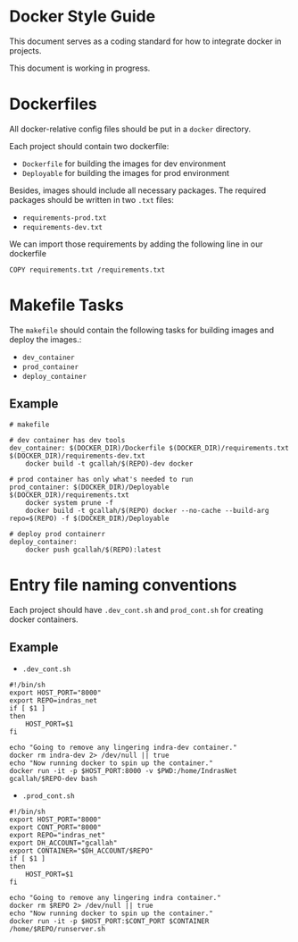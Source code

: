 # Docker Style Guide 
  
This document serves as a coding standard for how to integrate docker in projects.

This document is working in progress.

# Dockerfiles

All docker-relative config files should be put in a `docker`  directory. 

Each project should contain two dockerfile:

* `Dockerfile` for building the images for dev environment
* `Deployable` for building the images for prod environment


Besides,  images should include all necessary packages. The required packages should be written in  two `.txt` files:
* `requirements-prod.txt` 
* `requirements-dev.txt`

We can import those requirements by adding the following line in our dockerfile

`COPY requirements.txt /requirements.txt`

# Makefile Tasks

The `makefile` should contain the following tasks for building images and deploy the images.:
* `dev_container`
* `prod_container`
* `deploy_container`

## Example
```
# makefile

# dev container has dev tools
dev_container: $(DOCKER_DIR)/Dockerfile $(DOCKER_DIR)/requirements.txt $(DOCKER_DIR)/requirements-dev.txt
	docker build -t gcallah/$(REPO)-dev docker

# prod container has only what's needed to run
prod_container: $(DOCKER_DIR)/Deployable $(DOCKER_DIR)/requirements.txt
	docker system prune -f
	docker build -t gcallah/$(REPO) docker --no-cache --build-arg repo=$(REPO) -f $(DOCKER_DIR)/Deployable

# deploy prod containerr
deploy_container:
	docker push gcallah/$(REPO):latest
```

# Entry file naming conventions

Each project should have `.dev_cont.sh` and `prod_cont.sh`  for creating docker containers.

## Example

* `.dev_cont.sh`

```
#!/bin/sh
export HOST_PORT="8000"
export REPO=indras_net
if [ $1 ]
then
    HOST_PORT=$1
fi

echo "Going to remove any lingering indra-dev container."
docker rm indra-dev 2> /dev/null || true
echo "Now running docker to spin up the container."
docker run -it -p $HOST_PORT:8000 -v $PWD:/home/IndrasNet gcallah/$REPO-dev bash

```

* `.prod_cont.sh`

```
#!/bin/sh
export HOST_PORT="8000"
export CONT_PORT="8000"
export REPO="indras_net"
export DH_ACCOUNT="gcallah"
export CONTAINER="$DH_ACCOUNT/$REPO"
if [ $1 ]
then
    HOST_PORT=$1
fi

echo "Going to remove any lingering indra container."
docker rm $REPO 2> /dev/null || true
echo "Now running docker to spin up the container."
docker run -it -p $HOST_PORT:$CONT_PORT $CONTAINER /home/$REPO/runserver.sh

```